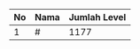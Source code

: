 | No | Nama            | Jumlah Level |
|----|-----------------|--------------|
| 1  | #    |    1177        |
